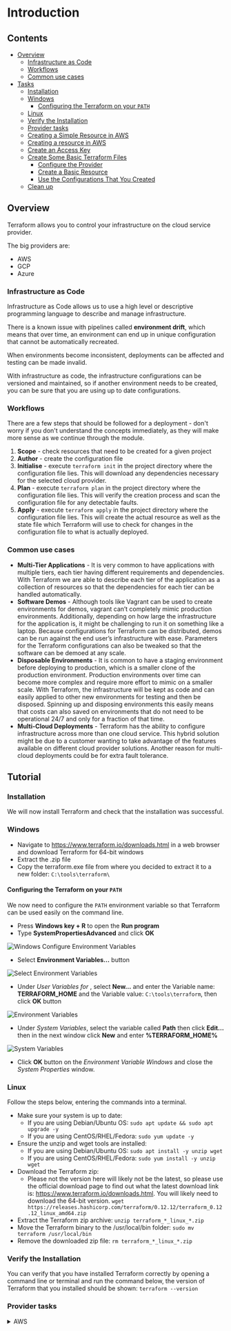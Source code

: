 # Introduction

<!--TOC_START-->
## Contents
- [Overview](#overview)
	- [Infrastructure as Code](#infrastructure-as-code)
	- [Workflows](#workflows)
	- [Common use cases](#common-use-cases)
- [Tasks](#tasks)
	- [Installation](#installation)
	- [Windows](#windows)
		- [Configuring the Terraform on your `PATH`](#configuring-the-terraform-on-your-path)
	- [Linux](#linux)
	- [Verify the Installation](#verify-the-installation)
	- [Provider tasks](#provider-tasks)
	- [Creating a Simple Resource in AWS](#creating-a-simple-resource-in-aws)
	- [Creating a resource in AWS](#creating-a-resource-in-aws)
	- [Create an Access Key](#create-an-access-key)
	- [Create Some Basic Terraform Files](#create-some-basic-terraform-files)
		- [Configure the Provider](#configure-the-provider)
		- [Create a Basic Resource](#create-a-basic-resource)
		- [Use the Configurations That You Created](#use-the-configurations-that-you-created)
	- [Clean up](#clean-up)

<!--TOC_END-->
## Overview

Terraform allows you to control your infrastructure on the cloud service provider. 

The big providers are: 
* AWS
* GCP
* Azure 

### Infrastructure as Code

Infrastructure as Code allows us to use a high level or descriptive programming language to describe and manage infrastructure.
 
There is a known issue with pipelines called **environment drift**, which means that over time, an environment can end up in unique configuration that cannot be automatically recreated.
 
When environments become inconsistent, deployments can be affected and testing can be made invalid.
 
With infrastructure as code, the infrastructure configurations can be versioned and maintained, so if another environment needs to be created, you can be sure that you are using up to date configurations.

### Workflows

There are a few steps that should be followed for a deployment - don't worry if you don't understand the concepts immediately, as they will make more sense as we continue through the module.

1. **Scope** - check resources that need to be created for a given project
2. **Author** - create the configuration file
3. **Initialise** - execute `terraform init` in the project directory where the configuration file lies. 
This will download any dependencies necessary for the selected cloud provider.
4. **Plan** - execute `terraform plan` in the project directory where the configuration file lies. 
This will verify the creation process and scan the configuration file for any detectable faults.
5. **Apply** - execute `terraform apply` in the project directory where the configuration file lies. 
This will create the actual resource as well as the state file which Terraform will use to check for changes in the configuration file to what is actually deployed.

### Common use cases

* **Multi-Tier Applications** - It is very common to have applications with multiple tiers, each tier having different requirements and dependencies. 
With Terraform we are able to describe each tier of the application as a collection of resources so that the dependencies for each tier can be handled automatically.
* **Software Demos** - Although tools like Vagrant can be used to create environments for demos, vagrant can’t completely mimic production environments.
Additionally, depending on how large the infrastructure for the application is, it might be challenging to run it on something like a laptop.
 Because configurations for Terraform can be distributed, demos can be run against the end user’s infrastructure with ease. 
 Parameters for the Terraform configurations can also be tweaked so that the software can be demoed at any scale.
* **Disposable Environments** - It is common to have a staging environment before deploying to production, which is a smaller clone of the production environment. 
Production environments over time can become more complex and require more effort to mimic on a smaller scale. 
With Terraform, the infrastructure will be kept as code and can easily applied to other new environments for testing and then be disposed. 
Spinning up and disposing environments this easily means that costs can also saved on environments that do not need to be operational 24/7 and only for a fraction of that time.
* **Multi-Cloud Deployments** - Terraform has the ability to configure infrastructure across more than one cloud service.
 This hybrid solution might be due to a customer wanting to take advantage of the features available on different cloud provider solutions. 
Another reason for multi-cloud deployments could be for extra fault tolerance.

## Tutorial

### Installation

We will now install Terraform and check that the installation was successful.

### Windows

* Navigate to https://www.terraform.io/downloads.html in a web browser and download Terraform for 64-bit windows
* Extract the .zip file
* Copy the terraform.exe file from where you decided to extract it to a new folder: `C:\tools\terraform\`

#### Configuring the Terraform on your `PATH`
We now need to configure the `PATH` environment variable so that Terraform can be used easily on the command line.
- Press **Windows key + R** to open the **Run program**
- Type **SystemPropertiesAdvanced** and click **OK**
    
![Windows Configure Environment Variables](https://imgur.com/6y4t3MX.jpg)
    
- Select **Environment Variables...** button
    
![Select Environment Variables](https://imgur.com/XihMpT9.jpg)
    
- Under *User Variables for <your-username>*, select **New…** and enter the Variable name: **TERRAFORM_HOME** and the Variable value: `C:\tools\terraform`, then click **OK** button
    
![Environment Variables](https://imgur.com/EaIt6Jv.jpg)
    
- Under *System Variables*, select the variable called **Path** then click **Edit…** then in the next window click **New** and enter **%TERRAFORM_HOME%**
    
![System Variables](https://imgur.com/bkXxBsK.jpg)
    
- Click **OK** button on the *Environment Variable Windows* and close the *System Properties* window.
    

### Linux

Follow the steps below, entering the commands into a terminal. 
* Make sure your system is up to date:
    * If you are using Debian/Ubuntu OS: `sudo apt update && sudo apt upgrade -y`
    * If you are using CentOS/RHEL/Fedora: `sudo yum update -y`
* Ensure the unzip and wget tools are installed:
    * If you are using Debian/Ubuntu OS: `sudo apt install -y unzip wget`
    * If you are using CentOS/RHEL/Fedora: `sudo yum install -y unzip wget`
* Download the Terraform zip:
    * Please not the version here will likely not be the latest, so please use the official download page to find out what the latest download link is: https://www.terraform.io/downloads.html. 
     You will likely need to download the 64-bit version.
    `wget https://releases.hashicorp.com/terraform/0.12.12/terraform_0.12.12_linux_amd64.zip`
* Extract the Terraform zip archive: `unzip terraform_*_linux_*.zip`
* Move the Terraform binary to the /usr/local/bin folder: `sudo mv terraform /usr/local/bin`
* Remove the downloaded zip file: `rm terraform_*_linux_*.zip`

### Verify the Installation
You can verify that you have installed Terraform correctly by opening a command line or terminal and run the command below, the version of Terraform that you installed should be shown: `terraform --version`

### Provider tasks
<details>

<summary>AWS</summary>

### Creating a Simple Resource in AWS

We will now create a resource in AWS and check that it has been successfully created.

### Creating a resource in AWS

Before going forward with this task there are a couple of pre-requisites:
* Your Terraform installation has to be working
* You will need an AWS account
    * If you don't have one, you can create a free account by going to: [AWS free account](https://aws.amazon.com/free)
    
We will now create a resource in AWS using Terraform.

### Create an Access Key
First you need to find your `access_key` and `secret_key` in order to give Terraform access to manage resources on AWS.

You can find them by following these steps:
* Log in to your *AWS Management Console*
* Click on your user name at the top right of the page
* Click on the *Security Credentials* link from the drop-down menu
* Find the *Access Credentials* section, and copy the latest *Access Key ID*, this is the `access_key` 
* Click on the Show link in the same row, and copy the Secret Access Key, this is the `secret_key` 
    * If there is no Secret Access Key, create a new one
* Copy and save both in some text file but make sure to note down which is which. 
After saving both of them you should have them looking like this in your text file.
```text
access_key = "AKIBIWX7DKIDGMCHPG4A"
secret_key = "3gSerUT5rreC989K5l4f3WcGZ0yUNaltaw4C8r/1"
```

### Create Some Basic Terraform Files
For the next step create a new folder, you can pick any name for it but a suggested one would be `example_1`.

Within the newly created folder, create a new file called `main.tf`.

Open the `main.tf` with a text editor of your choosing.

#### Configure the Provider
We will now declare in Terraform syntax what provider we'll be using, as well as the `access_key`, `secret_key` and region where the resource will be created.

Place the following into your `main.tf` file:

```hcl
provider "aws" {
	access_key = "AKIBIWX7DKIDGMCHPG4A"
	secret_key = "3gSerUT5rreC989K5l4f3WcGZ0yUNaltaw4C8r/1"
	region = "eu-west-2"
}
```

The first line tells Terraform that the cloud provider will be `aws`.

The second and third lines are required to authenticate with `aws` and give Terraform access to manage the resources.

Finally, the fourth line is specifying which region the resource will be created.

#### Create a Basic Resource
For the next step we need to tell Terraform what resource to create.

Place the following into your `main.tf` file below the `provider`:

```hcl
resource "aws_instance" "example" {
	ami = "ami-2757f631"
	instance_type = "t2.micro"
}
```

The first line is telling Terraform to create a new resource, in this case a virtual machine instance, with the name of `example`.

The second line is declaring what *Amazon Machine Image* to use for the operating system.

The third line is declaring what instance type to use. This will determine how many virtual CPUs and how much Memory it will have.

`main.tf` should look similar to this once you have place the two pieces of text into it:
```hcl
provider "aws" {
	access_key = "AKIBIWX7DKIDGMCHPG4A"
	secret_key = "3gSerUT5rreC989K5l4f3WcGZ0yUNaltaw4C8r/1"
	region = "eu-west-2"
}

resource "aws_instance" "example" {
	ami = "ami-2757f631"
	instance_type = "t2.micro"
}
```

#### Use the Configurations That You Created
* Open a terminal in the directory where the `main.tf` file is located.
* Run the following command for Terraform to get any required dependencies based on the cloud provider being used:
    `terraform init`
* Run the following command to scan the `main.tf` for any issues:
    `terraform plan`
* Run the following command to create the real resource:
    `terraform apply`
* Once Terraform gives you a prompt about the successful operation, check that the resource has been created in the *AWS console* under *Compute* > *EC2*. 
Make sure that you are within the correct region, otherwise you won't be able to see the resource.
    

### Clean up

To delete the created resource run the following command in the terminal, make sure that the terminal is in the directory where `main.tf` is located:
    `terraform destroy` 

Check in the *AWS console* under *Compute* and then *EC2* check that the resource has been deleted.

Make sure that you are within the correct region, otherwise you won't be able to see the resource.
</details>
